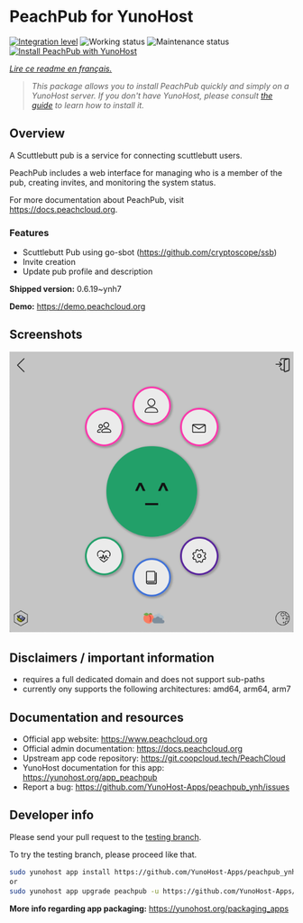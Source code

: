 <!--
N.B.: This README was automatically generated by https://github.com/YunoHost/apps/tree/master/tools/README-generator
It shall NOT be edited by hand.
-->

# PeachPub for YunoHost

[![Integration level](https://dash.yunohost.org/integration/peachpub.svg)](https://dash.yunohost.org/appci/app/peachpub) ![Working status](https://ci-apps.yunohost.org/ci/badges/peachpub.status.svg) ![Maintenance status](https://ci-apps.yunohost.org/ci/badges/peachpub.maintain.svg)  
[![Install PeachPub with YunoHost](https://install-app.yunohost.org/install-with-yunohost.svg)](https://install-app.yunohost.org/?app=peachpub)

*[Lire ce readme en français.](./README_fr.md)*

> *This package allows you to install PeachPub quickly and simply on a YunoHost server.
If you don't have YunoHost, please consult [the guide](https://yunohost.org/#/install) to learn how to install it.*

## Overview

A Scuttlebutt pub is a service for connecting scuttlebutt users.

PeachPub includes a web interface for managing who is a member of the pub, creating invites, and monitoring the system status. 

For more documentation about PeachPub, visit https://docs.peachcloud.org. 

### Features

- Scuttlebutt Pub using go-sbot (https://github.com/cryptoscope/ssb)
- Invite creation 
- Update pub profile and description

**Shipped version:** 0.6.19~ynh7

**Demo:** https://demo.peachcloud.org

## Screenshots

![Screenshot of PeachPub](./doc/screenshots/Peachcloud-Screenshot.png)

## Disclaimers / important information

 - requires a full dedicated domain and does not support sub-paths
 - currently ony supports the following architectures: amd64, arm64, arm7
## Documentation and resources

* Official app website: <https://www.peachcloud.org>
* Official admin documentation: <https://docs.peachcloud.org>
* Upstream app code repository: <https://git.coopcloud.tech/PeachCloud>
* YunoHost documentation for this app: <https://yunohost.org/app_peachpub>
* Report a bug: <https://github.com/YunoHost-Apps/peachpub_ynh/issues>

## Developer info

Please send your pull request to the [testing branch](https://github.com/YunoHost-Apps/peachpub_ynh/tree/testing).

To try the testing branch, please proceed like that.

``` bash
sudo yunohost app install https://github.com/YunoHost-Apps/peachpub_ynh/tree/testing --debug
or
sudo yunohost app upgrade peachpub -u https://github.com/YunoHost-Apps/peachpub_ynh/tree/testing --debug
```

**More info regarding app packaging:** <https://yunohost.org/packaging_apps>
